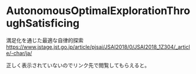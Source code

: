 # AutonomousOptimalExplorationThroughSatisficing
満足化を通じた最適な自律的探索
https://www.jstage.jst.go.jp/article/pjsai/JSAI2018/0/JSAI2018_1Z304/_article/-char/ja/

正しく表示されていないのでリンク先で閲覧してもらえると。
